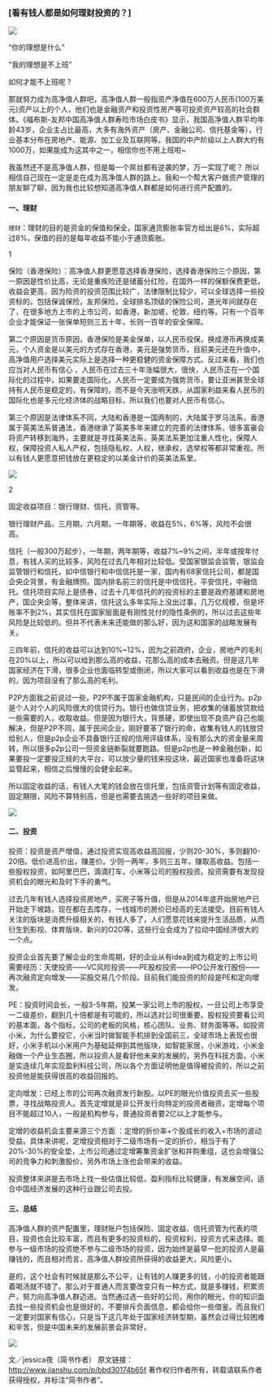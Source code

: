 ### [看有钱人都是如何理财投资的？]

![](img/看有钱人都是如何理财投资的.jpg)

“你的理想是什么”

"我的理想是不上班”

如何才能不上班呢？

那就努力成为高净值人群吧，高净值人群一般指资产净值在600万人民币(100万美元)资产以上的个人，他们也是金融资产和投资性房产等可投资资产较高的社会群体。《福布斯-友邦中国高净值人群寿险市场白皮书》显示，我国高净值人群平均年龄43岁，企业主占比最高，大多有海外资产（房产、金融公司、信托基金等），行业基本分布在房地产、能源、加工业及互联网等。我国的中产阶级以上人群大约有1000万，如果能成为这其中之一，相信你也不用上班啦~

我虽然还不是高净值人群，但是每一个屌丝都有逆袭的梦，万一实现了呢？ 所以相信自己现在一定是走在成为高净值人群的路上。我和一个帮大客户做资产管理的朋友聊了聊，因为我也比较想知道高净值人群都是如何进行资产配置的。

#### 一、理财


`理财`：理财的目的是资金的保值和保全，国家通货膨胀率官方给出是6%，实际超过8%，保值的目的是每年收益不能小于通货膨胀。

1

保险（香港保险）：高净值人群更愿意选择香港保险，选择香港保险三个原因，第一原因是性价比高，无论是重疾险还是储蓄分红险，在国外一样的保额保费更低，收益会更高，因为险资的投资范围比较广，法律限制比较少，可以全球选择一些投资标的。包括保诚保险，友邦保险，全球排名顶级的保险公司，道光年间就存在了，在很多地方上市的上市公司，如香港，新加坡，伦敦，纽约等。只有一个百年企业才能保证一张保单短则三五十年，长则一百年的安全保障。

第二个原因是货币原因，香港保险是美金保单，以人民币投保，换成港币再换成美元，个人资金是以美元的方式存在香港，美元是强势货币，目前美元还在升值中，高净值用户选择美元实际上是选择一种更稳健的资金保障方式。反过来看，我们也应当对人民币有信心 ，人民币在过去三十年涨幅很大，很快，人民币正在一个国际化的过程中，如果要走国际化，人民币一定要成为强势货币，要让亚洲甚至全球持有人民币是稳定的，有保障的，而不是今天涨明天跌，从国家利益来看人民币的国际化也是多元化经济体的战略目标，所以我们也要对人民币有信心。

第三个原因是法律体系不同，大陆和香港是一国两制的，大陆属于罗马法系，香港属于英美法系普通法，香港继承了英美多年来建立的完善的法律体系，很多富豪会将资产转移到海外，主要就是寻找英美法系，英美法系更加注重人性化，保障人权，保障投资人私人产权，包括隐私权，人权，继承权，选举权等都非常重视。所以有钱人更愿意把钱放在更稳定的以美金计价的英美法系里。

![](img/看有钱人都是如何理财投资的2.jpg)


2

固定收益项目：银行理财、信托，资管等。

银行理财产品，三月期，六月期，一年期等，收益在5%，6%等，风险不会很高。

信托（一般300万起步），一年期，两年期等，收益7%~9%之间，半年或按年付息，有钱人买的比较多，风险在过去几年相对比较低。受国家银监会监管，银监会监管银行和信托，如中信银行和中信信托是一家，国内有68家信托公司，都是国企央企背景，有金融牌照。国内排名前三的信托是中信信托，平安信托，中融信托。信托项目实际上是债券，过去十几年信托的的投资标的主要是政府基建和房地产，国企央企等，整体来讲，信托这么多年实际上没出过事，几万亿规模，但是坏账率不到2%，其实信托在国家层面是有刚性兑付的隐性条例的，所以过去这些年风险是比较低的。但并不代表未来还能做的那么好，因为这和国家的战略发展有关。

三四年前，信托的收益可以达到10%~12%，因为之前政府，企业，房地产的毛利在20%以上，所以可以给到那么高的收益，花那么高的成本去融资。但是这几年国家经济在下滑，很多企业也面临转型或倒闭，所以大家可以看到收益也是在下滑的，因为项目没有了那么高的毛利。

P2P方面我之前说过一些，P2P不属于国家金融机构，只是民间的企业行为。p2p是个人对个人的风险很大的信贷行为。银行也做信贷业务，把收集的储蓄放贷款给一些需要的人，收取收益。但是因为银行大，背景硬，即使出现不良资产自己也能解决，但是P2P不同，属于民间企业，刚好要革了银行的命，收集有钱人的钱放贷给别人，但是p2p企业不具备银行正规的信用评级体系，没有那么大的资金量来周转，所以很多p2p公司一但资金链断裂就要跑路。但是p2p也是一种金融创新，如果要投一定要投正规的大平台，可以放少量的钱来投这块，最近国家也准备将这块监管起来，相信之后慢慢的会健全起来。

所以固定收益的话，有钱人大笔的钱会放在信托里，包括资管计划等有固定收益，固定期限，风险不算特别高，但是也需要去挑选一些好的项目来做。

![](img/看有钱人都是如何理财投资的3.jpg)


#### 二、投资


投资：投资是资产增值，通过投资实现高收益高回报，少则20-30%，多则翻10-20倍。低价进高价出，赚差价。少则一两年，多则三五年，赚取高收益。包括一些股权投资，如阿里巴巴，滴滴打车，小米等公司的股权投资。投资需要有发现投资机会的眼光和及时下手的勇气。


过去几年有钱人选择投资房地产，买房子等升值，但是从2014年底开始房地产已开始走下坡路，现在都在去库存，一线城市的房价已经高的无法接受。目前有钱人关注的版块是消费升级相关的，有钱人多了，人们愿意花钱来提升生活品质，从而衍生到影视、体育版块、新兴的O2O等，这些行业会成为了拉动中国经济很大的一个点。

投资企业首先要了解企业的生命周期，好的企业从有idea到成为稳定的上市公司需要经历：天使投资——VC风险投资——PE股权投资——IPO公开发行股份——再次融资定向增发——买股交易几个阶段。目前我们能投资的阶段是PE和定向增发。

PE：投资时间会长，一般3-5年期，投某一家公司上市的股权，一旦公司上市享受一二级差价，翻到几十倍都是有可能的，所以选对公司很重要。股权投资要看公司的基本面，各个指标，公司的老板的风格，核心团队、业务、财务面等等。如投资小米，为什么要投它，小米当时做智能手机排到全国前三，全球市场上表现也很好，小米手机以小米用户为基础延伸到其他版块，如智能家居，小米游戏，小米金融做一个产业生态圈，所以投资人是看好他未来的发展的，另外在科技方面，小米是实连续几年实现盈利科技公司，所以各个方面证明他是值得被投资的，所以之前投资他是能获得很高的收益回报的。

定向增发：已经上市的公司再次融资发行新股。以PE的眼光价值投资去买一些股票，寻找战略投资人。首先定增就是非公开发行向特定的投资者融资，定增每个项目不能超过10人，一般是机构参与，普通投资者要2亿以上才能参与。

定增的收益机会主要来源三个方面 ：定增的折价率+个股成长的收入+市场的波动受益。具体来讲呢，定增投资相对于二级市场有一定的折价，相当于有了20%-30%的安全垫，上市公司通过定增筹集资金扩张和并购重组，这也会增强公司的竞争力和刺激股价，另外市场上涨也会带来的收益。

投资整体来讲是去市场上找一些估值比较低，盈利指标比较健康，有发展空间，适合中国经济发展的这种行业跟公司去投。

#### 三、总结


高净值人群的资产配置里，理财账户包括保险、固定收益、信托资管为代表的项目，投资也会比较丰富，而且有更多的投资标的，投资权利，投资方式来选择。能参与一级市场的投资绝不参与二级市场的投资，因为始终是最早一批的投资人是最赚钱的，而且相对而言，高净值人群投资所获得的收益更大，风险更小。

是的，这个社会有时候就是那么不公平，让有钱的人赚更多的钱，小的投资者能跟着喝汤就不错了。那么对于普通人而言要改变只有一种方式，就是多赚钱，积累资产，努力向高净值人群迈进。当然通过选一些好的公司，用你的眼光，你的知识面去找一些投资机会也是很好的，不要排斥负面信息，都会给你一些借鉴。而且我们一定要对国家有信心，只是当下这几年处于国家经济转型期，虽然会过得比较困难和辛苦，但是中国未来的发展前景会非常好。

![](img/看有钱人都是如何理财投资的4.jpg)


文／jessica夜（简书作者）
原文链接：http://www.jianshu.com/p/bbd30174b65f
著作权归作者所有，转载请联系作者获得授权，并标注“简书作者”。
